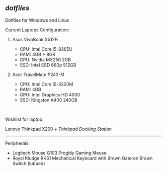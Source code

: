 ## *dotfiles*

Dotfiles for Windows and Linux

Current Laptops Configuration:

1. Asus VivoBook X512FL
    - CPU: Intel Core i5-8265U
    - RAM: 4GB + 8GB
    - GPU: Nvidia MX250 2GB
    - SSD: Intel SSD 660p 512GB 
  
2. Acer TravelMate P243-M
    - CPU: Intel Core i5-3230M
    - RAM: 4GB
    - GPU: Intel Graphics HD 4000
    - SSD: Kingston A400 240GB

<br>

Wishlist for laptop:

Lenovo Thinkpad X200 + _Thinkpad Docking Station_
<hr>

Peripherals:

  - Logitech Mouse G103 Progidy Gaming Mouse
  - Royal Kludge RK61 Mechanical Keyboard with Brown Gateron Brown Switch (lubbed)
